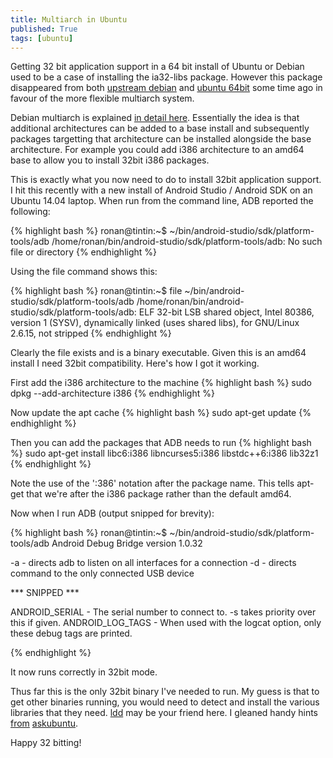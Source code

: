 ```yaml
---
title: Multiarch in Ubuntu
published: True
tags: [ubuntu]
---
```


Getting 32 bit application support in a 64 bit install of Ubuntu or Debian
used to be a case of installing the ia32-libs package. However this package
disappeared from both [upstream debian][ia32-debian] and [ubuntu 64bit][ia32-ubuntu]
some time ago in favour of the more flexible multiarch system.
<!--more-->

Debian multiarch is explained [in detail here][multiarch-debian]. Essentially the
idea is that additional architectures can be added to a base install and
subsequently packages targetting that architecture can be installed alongside the
base architecture. For example you could add i386 architecture to an amd64 base
to allow you to install 32bit i386 packages.

This is exactly what you now need to do to install 32bit application support. I
hit this recently with a new install of Android Studio / Android SDK on an Ubuntu
14.04 laptop. When run from the command line, ADB reported the following:

{% highlight bash %}
ronan@tintin:~$ ~/bin/android-studio/sdk/platform-tools/adb
/home/ronan/bin/android-studio/sdk/platform-tools/adb: No such file or directory
{% endhighlight %}

Using the file command shows this:

{% highlight bash %}
ronan@tintin:~$ file ~/bin/android-studio/sdk/platform-tools/adb
/home/ronan/bin/android-studio/sdk/platform-tools/adb: ELF 32-bit LSB  shared object, Intel 80386, version 1 (SYSV), dynamically linked (uses shared libs), for GNU/Linux 2.6.15, not stripped
{% endhighlight %}

Clearly the file exists and is a binary executable. Given this is an amd64
install I need 32bit compatibility. Here's how I got it working.

First add the i386 architecture to the machine
{% highlight bash %}
sudo dpkg --add-architecture i386
{% endhighlight %}

Now update the apt cache
{% highlight bash %}
sudo apt-get update
{% endhighlight %}

Then you can add the packages that ADB needs to run
{% highlight bash %}
sudo apt-get install libc6:i386 libncurses5:i386 libstdc++6:i386 lib32z1
{% endhighlight %}

Note the use of the ':386' notation after the package name. This tells apt-get
that we're after the i386 package rather than the default amd64.

Now when I run ADB (output snipped for brevity):

{% highlight bash %}
ronan@tintin:~$ ~/bin/android-studio/sdk/platform-tools/adb
Android Debug Bridge version 1.0.32

 -a                            - directs adb to listen on all interfaces for a connection
 -d                            - directs command to the only connected USB device

*** SNIPPED ***

  ANDROID_SERIAL               - The serial number to connect to. -s takes priority over this if given.
  ANDROID_LOG_TAGS             - When used with the logcat option, only these debug tags are printed.

{% endhighlight %}

It now runs correctly in 32bit mode.

Thus far this is the only 32bit binary I've needed to run. My guess is that to
get other binaries running, you would need to detect and install the various
libraries that they need. [ldd][ldd] may be your friend here. I gleaned handy
hints [from][askubuntu-1] [askubuntu][askubuntu-2].

Happy 32 bitting!

[ia32-debian]: https://www.google.co.uk/search?q=ia32-libs+missing+debian
[ia32-ubuntu]: https://www.google.co.uk/search?q=ia32-libs+missing+ubuntu
[ldd]: http://en.wikipedia.org/wiki/Ldd_(Unix)
[multiarch-debian]: https://wiki.debian.org/Multiarch
[askubuntu-1]: http://askubuntu.com/questions/454253/how-to-run-android-sdk-in-ubuntu-64-bits
[askubuntu-2]: http://askubuntu.com/questions/396473/error-with-libz-so-1-on-android-studio
